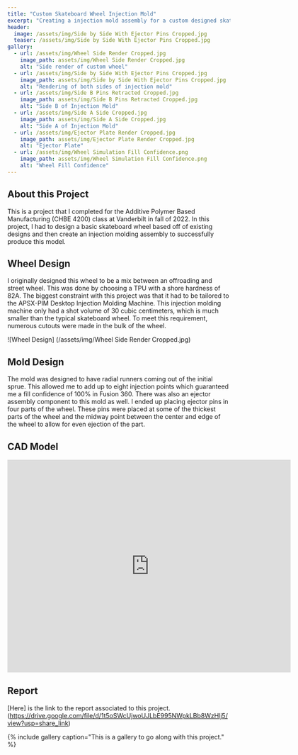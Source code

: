 ```yaml
---
title: "Custom Skateboard Wheel Injection Mold"
excerpt: "Creating a injection mold assembly for a custom designed skateboard wheel."
header:
  image: /assets/img/Side by Side With Ejector Pins Cropped.jpg
  teaser: /assets/img/Side by Side With Ejector Pins Cropped.jpg
gallery:
  - url: /assets/img/Wheel Side Render Cropped.jpg
    image_path: assets/img/Wheel Side Render Cropped.jpg
    alt: "Side render of custom wheel"
  - url: /assets/img/Side by Side With Ejector Pins Cropped.jpg
    image_path: assets/img/Side by Side With Ejector Pins Cropped.jpg
    alt: "Rendering of both sides of injection mold"
  - url: /assets/img/Side B Pins Retracted Cropped.jpg
    image_path: assets/img/Side B Pins Retracted Cropped.jpg
    alt: "Side B of Injection Mold"
  - url: /assets/img/Side A Side Cropped.jpg
    image_path: assets/img/Side A Side Cropped.jpg
    alt: "Side A of Injection Mold"
  - url: /assets/img/Ejector Plate Render Cropped.jpg
    image_path: assets/img/Ejector Plate Render Cropped.jpg
    alt: "Ejector Plate"
  - url: /assets/img/Wheel Simulation Fill Confidence.png
    image_path: assets/img/Wheel Simulation Fill Confidence.png
    alt: "Wheel Fill Confidence"
---
```


## About this Project

This is a project that I completed for the Additive Polymer Based Manufacturing (CHBE 4200) class at Vanderbilt in fall of 2022. In this project, I had to design a basic skateboard wheel based off of existing designs and then create an injection molding assembly to successfully produce this model.

## Wheel Design

I originally designed this wheel to be a mix between an offroading and street wheel. This was done by choosing a TPU with a shore hardness of 82A. The biggest constraint with this project was that it had to be tailored to the APSX-PIM Desktop Injection Molding Machine. This injection molding machine only had a shot volume of 30 cubic centimeters, which is much smaller than the typical skateboard wheel. To meet this requirement, numerous cutouts were made in the bulk of the wheel.

![Wheel Design] (/assets/img/Wheel Side Render Cropped.jpg)

## Mold Design

The mold was designed to have radial runners coming out of the initial sprue. This allowed me to add up to eight injection points which guaranteed me a fill confidence of 100% in Fusion 360. There was also an ejector assembly component to this mold as well. I ended up placing ejector pins in four parts of the wheel. These pins were placed at some of the thickest parts of the wheel and the midway point between the center and edge of the wheel to allow for even ejection of the part.

## CAD Model

<iframe src="https://vanderbilt643.autodesk360.com/shares/public/SH35dfcQT936092f0e433ad0b377181fe7b9?mode=embed" width="640" height="480" allowfullscreen="true" webkitallowfullscreen="true" mozallowfullscreen="true"  frameborder="0"></iframe>

## Report

[Here] is the link to the report associated to this project.
(https://drive.google.com/file/d/1t5oSWcUjwoUJLbE995NWpkLBb8WzHlj5/view?usp=share_link)

{% include gallery caption="This is a gallery to go along with this project." %}
